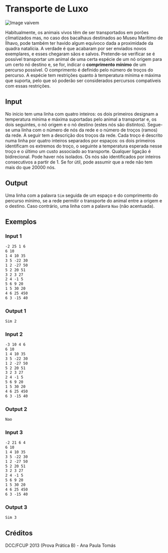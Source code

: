 Transporte de Luxo
==================

![Image vaivem](./vaivem.jpeg)


Habitualmente, os animais vivos têm de ser transportados em porões climatizados mas, no caso dos bacalhaus destinados ao Museu Marítimo de Ílhavo, pode também ter havido algum equívoco dada a proximidade da quadra natalícia. A verdade é que acabaram por ser enviados novos exemplares, e esses chegaram sãos e salvos. Pretende-se verificar se é possível transportar um animal de uma certa espécie de um nó origem para um certo nó destino e, se for, indicar o **comprimento mínimo** de um percurso possível. O comprimento é definido pelo número de troços do percurso. A espécie tem restrições quanto à temperatura mínima e máxima que suporta, pelo que só poderão ser considerados percursos compatíveis com essas restrições.

  

Input
-----

No início tem uma linha com quatro inteiros: os dois primeiros designam a temperatura mínima e máxima suportadas pelo animal a transportar e, os dois seguintes, o nó origem e o nó destino (estes nós são distintos). Segue-se uma linha com o número de nós da rede e o número de troços (ramos) da rede. A seguir tem a descrição dos troços da rede. Cada troço é descrito numa linha por quatro inteiros separados por espaços: os dois primeiros identificam os extremos do troço, o seguinte a temperatura esperada nesse troço e o último um custo associado ao transporte. Qualquer ligação é bidirecional. Pode haver nós isolados. Os nós são identificados por inteiros consecutivos a partir de 1. Se for útil, pode assumir que a rede não tem mais do que 20000 nós.
  

Output
------

Uma linha com a palavra `Sim` seguida de um espaço e do comprimento do percurso mínimo, se a rede permitir o transporte do animal entre a origem e o destino. Caso contrário, uma linha com a palavra `Nao` (não acentuada).


Exemplos
--------

### Input 1

```txt
-2 25 1 6
6 10
1 4 10 35
3 5 -22 30
1 2 -27 50
5 2 20 51
3 2 3 27
2 4 -1 5
5 6 9 20
1 5 30 20
4 6 25 450
6 3 -15 40
```

### Output 1

```txt
Sim 2
```

### Input 2

```txt
-3 10 4 6
6 10
1 4 10 35
3 5 -22 30
1 2 -27 50
5 2 20 51
3 2 3 27
2 4 -1 5
5 6 9 20
1 5 30 20
4 6 25 450
6 3 -15 40
```

### Output 2

```txt
Nao
```

### Input 3

```txt
-2 21 6 4
6 10
1 4 10 35
3 5 -22 30
1 2 -27 50
5 2 20 51
3 2 3 27
2 4 -1 5
5 6 9 20
1 5 30 20
4 6 25 450
6 3 -15 40
```

### Output 3

```txt
Sim 3
```
  
Créditos
--------

DCC/FCUP 2013 (Prova Prática B) - Ana Paula Tomás
